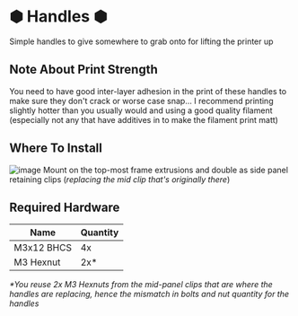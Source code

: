 # &#x2B22; Handles &#x2B22;
Simple handles to give somewhere to grab onto for lifting the printer up

## Note About Print Strength
You need to have good inter-layer adhesion in the print of these handles to make sure they don't crack or worse case snap... I recommend printing slightly hotter than you usually would and using a good quality filament (especially not any that have additives in to make the filament print matt)

## Where To Install
![image](https://github.com/Alexander-T-Moss/Hex-Zero/assets/54496326/402bcebe-7aee-4caf-a0a3-537305239ca0)
Mount on the top-most frame extrusions and double as side panel retaining clips (_replacing the mid clip that's originally there_)

## Required Hardware
| Name | Quantity |
| --- | --- |
| M3x12 BHCS | 4x |
| M3 Hexnut | 2x* |

_*You reuse 2x M3 Hexnuts from the mid-panel clips that are where the handles are replacing, hence the mismatch in bolts and nut quantity for the handles_
